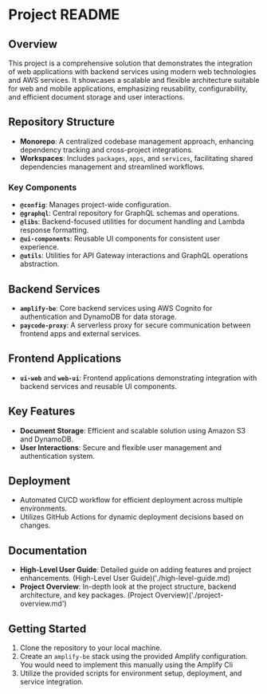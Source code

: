 # Project README

## Overview

This project is a comprehensive solution that demonstrates the integration of web applications with backend services using modern web technologies and AWS services. It showcases a scalable and flexible architecture suitable for web and mobile applications, emphasizing reusability, configurability, and efficient document storage and user interactions.

## Repository Structure

- **Monorepo**: A centralized codebase management approach, enhancing dependency tracking and cross-project integrations.
- **Workspaces**: Includes `packages`, `apps`, and `services`, facilitating shared dependencies management and streamlined workflows.

### Key Components

- **`@config`**: Manages project-wide configuration.
- **`@graphql`**: Central repository for GraphQL schemas and operations.
- **`@libs`**: Backend-focused utilities for document handling and Lambda response formatting.
- **`@ui-components`**: Reusable UI components for consistent user experience.
- **`@utils`**: Utilities for API Gateway interactions and GraphQL operations abstraction.

## Backend Services

- **`amplify-be`**: Core backend services using AWS Cognito for authentication and DynamoDB for data storage.
- **`paycode-proxy`**: A serverless proxy for secure communication between frontend apps and external services.

## Frontend Applications

- **`ui-web`** and **`web-ui`**: Frontend applications demonstrating integration with backend services and reusable UI components.

## Key Features

- **Document Storage**: Efficient and scalable solution using Amazon S3 and DynamoDB.
- **User Interactions**: Secure and flexible user management and authentication system.

## Deployment

- Automated CI/CD workflow for efficient deployment across multiple environments.
- Utilizes GitHub Actions for dynamic deployment decisions based on changes.

## Documentation

- **High-Level User Guide**: Detailed guide on adding features and project enhancements. (High-Level User Guide)('./high-level-guide.md)
- **Project Overview**: In-depth look at the project structure, backend architecture, and key packages. (Project Overview)('./project-overview.md')

## Getting Started

1. Clone the repository to your local machine.
2. Create an `amplify-be` stack using the provided Amplify configuration. You would need to implement this manually using the Amplify Cli
3. Utilize the provided scripts for environment setup, deployment, and service integration.
